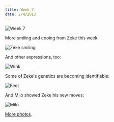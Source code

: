 ```yaml
---
title: Week 7
date: 2/4/2013
---
```


![Week 7](https://lh5.googleusercontent.com/-S4uoO2KhfCg/URCj7C7HkPI/AAAAAAAAKEI/SJDXfFT8D6M/s674/Zeek+Week+7+Graphic.jpg)

More smiling and cooing from Zeke this week.

![Zeke smiling](https://lh5.googleusercontent.com/-u4pQVBH0AoE/URCj_eN-kcI/AAAAAAAAKE0/_XWUZicHj9g/s1011/DSC_7487.JPG)

And other expressions, too:

![Wink](https://lh6.googleusercontent.com/-_VqPLwsbt_s/URCkCKQcwoI/AAAAAAAAKFQ/qhbSVbsehuY/s1011/DSC_7570.JPG)

Some of Zeke's genetics are becoming identifiable:

![Feet](https://lh3.googleusercontent.com/-NJ8hrdNb4vo/URCkEZNYNQI/AAAAAAAAKFg/WZHTODi81sU/s1011/DSC_7575.JPG)

And Milo showed Zeke his new moves:

![Milo](https://lh4.googleusercontent.com/-J7UZ1krmU2U/URCkE-dpd9I/AAAAAAAAKFo/CZ1MpOGeDtY/s672/P1030080.JPG)

[More photos](https://plus.google.com/photos/109995794392976695103/albums/5841348792871311217).

